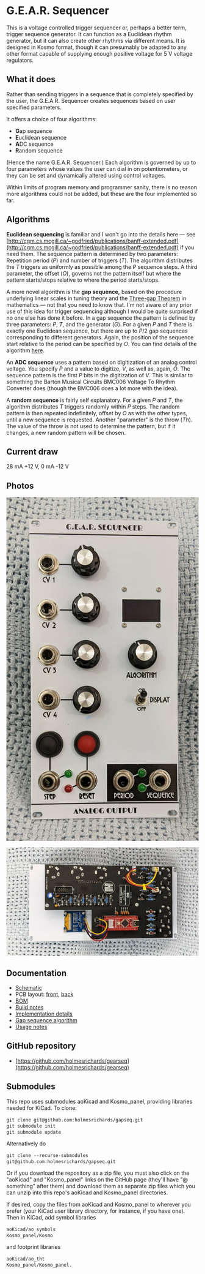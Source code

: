 # G.E.A.R. Sequencer

This is a voltage controlled trigger sequencer or, perhaps a better term, trigger sequence generator. It can function as a Euclidean rhythm generator, but it can also create other rhythms via different means. It is designed in Kosmo format, though it can presumably be adapted to any other format capable of supplying enough positive voltage for 5 V voltage regulators.

## What it does

Rather than sending triggers in a sequence that is completely specified by the user, the G.E.A.R. Sequencer creates sequences based on user specified parameters.

It offers a choice of four algorithms:

* **G**ap sequence
* **E**uclidean sequence
* **A**DC sequence
* **R**andom sequence

(Hence the name G.E.A.R. Sequencer.) Each algorithm is governed by up to four parameters whose values the user can dial in on potentiometers, or they can be set and dynamically altered using control voltages.

Within limits of program memory and programmer sanity, there is no reason more algorithms could not be added, but these are the four implemented so far.

## Algorithms

**Euclidean sequencing** is familiar and I won't go into the details here — see [http://cgm.cs.mcgill.ca/~godfried/publications/banff-extended.pdf](http://cgm.cs.mcgill.ca/~godfried/publications/banff-extended.pdf) if you need them. The sequence pattern is determined by two parameters: Repetition period (*P*) and number of triggers (*T*). The algorithm distributes the *T* triggers as uniformly as possible among the *P* sequence steps. A third parameter, the offset (*O*), governs not the pattern itself but where the pattern starts/stops relative to where the period starts/stops.

A more novel algorithm is the **gap sequence,** based on the procedure underlying linear scales in tuning theory and the [Three-gap Theorem](https://en.wikipedia.org/wiki/Three-gap_theorem) in mathematics — not that you need to know that. I'm not aware of any prior use of this idea for trigger sequencing although I would be quite surprised if no one else has done it before. In a gap sequence the pattern is defined by three parameters: *P*, *T*, and the generator (*G*). For a given *P* and *T* there is exactly one Euclidean sequence, but there are up to *P*/2 gap sequences corresponding to different generators. Again, the position of the sequence start relative to the period can be specified by *O*. You can find details of the algorithm [here](Docs/gap_sequence.md).

An **ADC sequence** uses a pattern based on digitization of an analog control voltage. You specify *P* and a value to digitize, *V*, as well as, again, *O*. The sequence pattern is the first *P* bits in the digitization of *V*. This is similar to something the Barton Musical Circuits BMC006 Voltage To Rhythm Converter does (though the BMC006 does a lot more with the idea).

A **random sequence** is fairly self explanatory. For a given *P* and *T*, the algorithm distributes *T* triggers randomly within *P* steps. The random pattern is then repeated indefinitely, offset by *O* as with the other types, until a new sequence is requested. Another "parameter" is the throw (*Th*). The value of the throw is not used to determine the pattern, but if it changes, a new random pattern will be chosen.

## Current draw
28 mA +12 V, 0 mA -12 V


## Photos

![](Images/front.jpg)

![](Images/back.jpg)

## Documentation

* [Schematic](Docs/gearseq.pdf)
* PCB layout: [front](Docs/gearseq_layout_front.pdf), [back](Docs/gearseq_layout_back.pdf)
* [BOM](Docs/gearseq_bom.md)
* [Build notes](Docs/build.md)
* [Implementation details](Docs/implementation.md)
* [Gap sequence algorithm](Docs/gap_sequence.md)
* [Usage notes](Docs/usage_notes.md)

## GitHub repository

* [https://github.com/holmesrichards/gearseq](https://github.com/holmesrichards/gearseq)

## Submodules

This repo uses submodules aoKicad and Kosmo_panel, providing libraries needed for KiCad. To clone:

```
git clone git@github.com:holmesrichards/gapseq.git
git submodule init
git submodule update
```


Alternatively do

```
git clone --recurse-submodules git@github.com:holmesrichards/gapseq.git
```

Or if you download the repository as a zip file, you must also click on the "aoKicad" and "Kosmo\_panel" links on the GitHub page (they'll have "@ something" after them) and download them as separate zip files which you can unzip into this repo's aoKicad and Kosmo\_panel directories.

If desired, copy the files from aoKicad and Kosmo\_panel to wherever you prefer (your KiCad user library directory, for instance, if you have one). Then in KiCad, add symbol libraries 

```
aoKicad/ao_symbols
Kosmo_panel/Kosmo
```
and footprint libraries 
```
aoKicad/ao_tht
Kosmo_panel/Kosmo_panel.
```
